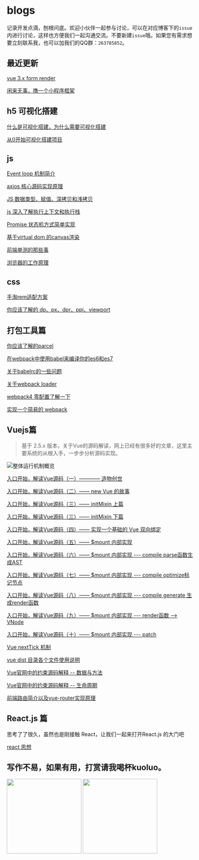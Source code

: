 # blogs

记录开发点滴，刨根问底。欢迎小伙伴一起参与讨论，可以在对应博客下的`issue`内进行讨论，这样也方便我们一起沟通交流。不要新建`issue`哦。如果您有需求想要立刻联系我，也可以加我们的QQ群：`263785852`。

## 最近更新
[vue 3.x form render](https://github.com/muwoo/blogs/issues/43)

[闲来无事，撸一个小程序框架](https://github.com/muwoo/blogs/issues/41)

## h5 可视化搭建

[什么是可视化搭建，为什么需要可视化搭建](https://github.com/muwoo/blogs/issues/44)

[从0开始可视化搭建项目](https://juejin.cn/book/6930553086918262798)

## js
[Event loop 机制简介 ](https://github.com/monkeyWangs/blogs/issues/14)

[axios 核心源码实现原理 ](https://github.com/muwoo/blogs/blob/master/src/axios/1.md)

[JS 数据类型、赋值、深拷贝和浅拷贝 ](https://github.com/monkeyWangs/blogs/issues/18)

[js 深入了解执行上下文和执行栈](https://github.com/monkeyWangs/blogs/issues/20)

[Promise 状态机方式简单实现](https://github.com/monkeyWangs/blogs/blob/master/src/promise/README.md)

[基于virtual dom 的canvas渲染](https://github.com/muwoo/blogs/issues/32)

[前端单测的那些事](https://github.com/muwoo/blogs/issues/33)

[浏览器的工作原理](https://github.com/muwoo/blogs/issues/34)

## css
[手淘rem适配方案](https://github.com/monkeyWangs/blogs/issues/10)

[你应该了解的 dp、px、dpr、ppi、viewport](https://github.com/monkeyWangs/blogs/issues/8)
## 打包工具篇
[你应该了解的parcel](https://github.com/monkeyWangs/blogs/issues/5)

[在webpack中使用babel来编译你的es6和es7](https://github.com/monkeyWangs/blogs/issues/3)

[关于babelrc的一些问题](https://github.com/monkeyWangs/blogs/issues/6)

[关于webpack loader](https://github.com/monkeyWangs/blogs/issues/15)

[webpack4 零配置了解一下](https://github.com/monkeyWangs/blogs/issues/19)

[实现一个简易的 webpack](https://github.com/muwoo/blogs/issues/29)

## Vuejs篇

> 基于 2.5.x 版本，关于Vue的源码解读，网上已经有很多好的文章，这里主要系统的从根入手，一步步分析源码实现。

![整体运行机制概览](http://img.souche.com/f2e/ab0c06b18763498d1c53247017a60b42.png)

[入口开始，解读Vue源码（一）———— 造物创世](https://github.com/monkeyWangs/blogs/blob/master/src/Vue/1.md)

[入口开始，解读Vue源码（二）—— new Vue 的故事](https://github.com/monkeyWangs/blogs/blob/master/src/Vue/2.md)

[入口开始，解读Vue源码（三）—— initMixin 上篇](https://github.com/monkeyWangs/blogs/blob/master/src/Vue/3.md)

[入口开始，解读Vue源码（三）—— initMixin 下篇](https://github.com/monkeyWangs/blogs/blob/master/src/Vue/4.md)

[入口开始，解读Vue源码（四）—— 实现一个基础的 Vue 双向绑定](https://github.com/monkeyWangs/blogs/blob/master/src/Vue/5.md)

[入口开始，解读Vue源码（五）—— $mount 内部实现](https://github.com/monkeyWangs/blogs/blob/master/src/Vue/6.md)

[入口开始，解读Vue源码（六）—— $mount 内部实现 --- compile parse函数生成AST](https://github.com/monkeyWangs/blogs/blob/master/src/Vue/7.md)

[入口开始，解读Vue源码（七）—— $mount 内部实现 --- compile optimize标记节点](https://github.com/monkeyWangs/blogs/blob/master/src/Vue/8.md)

[入口开始，解读Vue源码（八）—— $mount 内部实现 --- compile generate 生成render函数](https://github.com/monkeyWangs/blogs/blob/master/src/Vue/9.md)

[入口开始，解读Vue源码（九）—— $mount 内部实现 --- render函数 --> VNode](https://github.com/monkeyWangs/blogs/blob/master/src/Vue/10.md)

[入口开始，解读Vue源码（十）—— $mount 内部实现 --- patch](https://github.com/monkeyWangs/blogs/blob/master/src/Vue/11.md)

[Vue nextTick 机制 ](https://github.com/monkeyWangs/blogs/issues/13)

[vue dist 目录各个文件使用说明](https://github.com/monkeyWangs/blogs/issues/4)

[Vue官网中的约束源码解释 -- 数据与方法](https://github.com/monkeyWangs/blogs/issues/11)

[Vue官网中的约束源码解释 -- 生命周期](https://github.com/monkeyWangs/blogs/issues/12)

[前端路由简介以及vue-router实现原理](https://github.com/monkeyWangs/blogs/issues/22)

## React.js 篇

思考了了很久，虽然也是刚接触 React，让我们一起来打开React.js 的大门吧

[react 思想](https://github.com/muwoo/blogs/issues/40)

## 写作不易，如果有用，打赏请我喝杯kuoluo。

<img src="https://user-images.githubusercontent.com/21073039/53570923-96aa6180-3ba2-11e9-807a-5eba632781b8.png" width="200px">
<img src="https://user-images.githubusercontent.com/21073039/53570928-990cbb80-3ba2-11e9-88fa-cc3c7827e358.png" width="200px">


